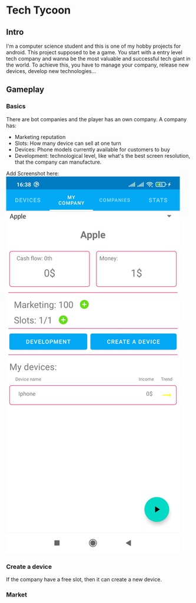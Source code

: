 # Tech Tycoon

## Intro
I'm a computer science student and this is one of my hobby projects for android.
This project supposed to be a game. You start with a entry level tech company and wanna be the most valuable and successful tech giant in the world. To achieve this, you have to manage your company, release new devices, develop new technologies...

## Gameplay
### Basics
There are bot companies and the player has an own company. 
A company has:
- Marketing reputation
- Slots: How many device can sell at one turn
- Devices: Phone models currently available for customers to buy
- Development: technological level, like what's the best screen resolution, that the company can manufacture. 

Add Screenshot here:
![Alt text](/app/githubScreenshots/company.jpg?raw=true "Optional Title")

### Create a device
If the company have a free slot, then it can create a new device.


### Market

